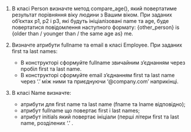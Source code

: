 1. В класі Person визначте метод compare_age(), який повертатиме результат порівняння віку людини з Вашим віком. При заданих об’єктах p1, p2 і p3, які будуть ініціалізовані name та age, буде повертатися повідомлення наступного формату:
{other_person} is {older than / younger than / the same age as} me.

2. Визначте атрибути fullname та email в класі Employee. При заданих first та last names:
   - В конструкторі сформуйте fullname звичайним з’єднанням через пробіл first та last name.
   - В конструкторі сформуйте email з’єднанням first та last name через ‘.’ між ними та приєднуючи  ‘@company.com’ наприкінці.

3. В класі Name визначте:
   - атрибути для first name та last name (fname та lname відповідно);
   - атрибут fullname що повертає first і last names;
   - атрибут initials який повертає ініціали (перші літери first та last name, розділених ‘.’ .
